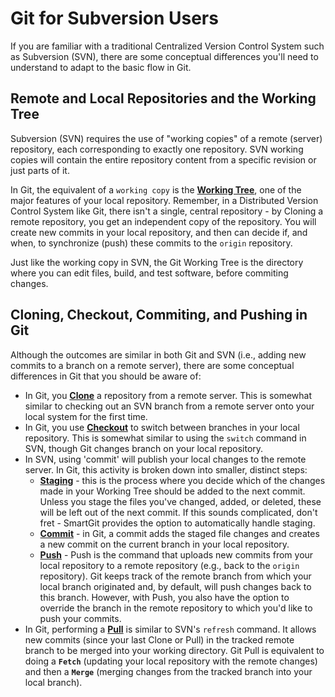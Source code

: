 # Git for Subversion Users

If you are familiar with a traditional Centralized Version Control System such as Subversion (SVN), there are some conceptual differences you'll need to understand to adapt to the basic flow in Git.

## Remote and Local Repositories and the Working Tree

Subversion (SVN) requires the use of "working copies" of a remote (server) repository, each corresponding to exactly one repository. SVN working copies will contain the entire repository content from a specific revision or just parts of it.

In Git, the equivalent of a `working copy` is the **[Working Tree](Working-Tree-States.md)**, one of the major features of your local repository. Remember, in a Distributed Version Control System like Git, there isn't a single, central repository - by Cloning a remote repository, you get an independent copy of the repository. 
You will create new commits in your local repository, and then can decide if, and when, to synchronize (push) these commits to the `origin` repository.

Just like the working copy in SVN, the Git Working Tree is the directory where you can edit files, build, and test software, before commiting changes.

## Cloning, Checkout, Commiting, and Pushing in Git

Although the outcomes are similar in both Git and SVN (i.e., adding new commits to a branch on a remote server), there are some conceptual differences in Git that you should be aware of:

- In Git, you **[Clone](../GUI/Repository/Clone.md)** a repository from a remote server. This is somewhat similar to checking out an SVN branch from a remote server onto your local system for the first time.
- In Git, you use **[Checkout](../GUI/Branch/Check-Out.md)** to switch between branches in your local repository. This is somewhat similar to using the `switch` command in SVN, though Git changes branch on your local repository.
- In SVN, using 'commit' will publish your local changes to the remote server. In Git, this activity is broken down into smaller, distinct steps:
    - **[Staging](The-Index.md)** - this is the process where you decide which of the changes made in your Working Tree should be added to the next commit. Unless you stage the files you've changed, added, or deleted, these will be left out of the next commit. If this sounds complicated, don't fret - SmartGit provides the option to automatically handle staging.
    - **[Commit](Commits.md)** - in Git, a commit adds the staged file changes and creates a new commit on the current branch in your local repository.
    - **[Push](../GUI/Repository/Synchronizing-with-Remote-Repositories.md#push)** - Push is the command that uploads new commits from your local repository to a remote repository (e.g., back to the `origin` repository). Git keeps track of the remote branch from which your local branch originated and, by default, will push changes back to this branch. However, with Push, you also have the option to override the branch in the remote repository to which you'd like to push your commits.
- In Git, performing a **[Pull](../GUI/Repository/Synchronizing-with-Remote-Repositories.md#pull)** is similar to SVN's `refresh` command. It allows new commits (since your last Clone or Pull) in the tracked remote branch to be merged into your working directory. Git Pull is equivalent to doing a **`Fetch`** (updating your local repository with the remote changes) and then a **`Merge`** (merging changes from the tracked branch into your local branch).
